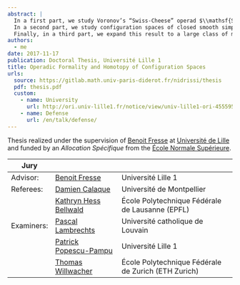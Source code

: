 ```yaml
---
abstract: |
  In a first part, we study Voronov’s “Swiss-Cheese” operad $\\mathsf{SC}\_2$, which governs the action of a $\\mathsf{D}\_2$-algebra on a $\\mathsf{D}\_1$-algebra. We build a model in groupoids of this operad and we describe algebras over this model in a manner similar to the classical description of algebras over $H_*(\mathsf{SC})$. We extend our model into a rational model which depends on a Drinfeld associator, and we compare this new model to the one that we would get if the operad $\\mathsf{SC}$ were formal.
  In a second part, we study configuration spaces of closed smooth simply connected manifolds. We prove over $\\mathbb{R}$ a conjecture of Lambrechts--Stanley which describes a mode of such configuration spaces, and we obtain as corollary their real homotopy invariance. Moreover, using Kontsevich’s proof of the formality of the operads $\\mathsf{D}\_n$, we obtain that this model is compatible with the action of the Fulton--MacPherson operad when the manifold is framed. This allows us to explicitly compute the factorization homology of such a manifold.
  Finally, in a third part, we expand this result to a large class of manifolds with boundary. We first use a chain-level Poincaré--Lefschetz duality result to compute the homology of the configuration spaces of these manifolds, then we reuse the methods of the second chapter to obtain our model, which is compatible with the action of the Swiss-Cheese operad $\\mathsf{SC}\_n$.
authors:
  - me
date: 2017-11-17
publication: Doctoral Thesis, Université Lille 1
title: Operadic Formality and Homotopy of Configuration Spaces
urls:
  source: https://gitlab.math.univ-paris-diderot.fr/nidrissi/thesis
  pdf: thesis.pdf
  custom:
    - name: University
      url: http://ori.univ-lille1.fr/notice/view/univ-lille1-ori-455595
    - name: Defense
      url: /en/talk/defense/
---
```


Thesis realized under the supervision of [Benoit Fresse](https://math.univ-lille1.fr/~fresse/) at [Université de Lille](https://www.univ-lille.fr) and funded by an *Allocation Spécifique* from the [École Normale Supérieure](https://www.ens.fr).

<table class="table">
<thead>
<tr>
<th>Jury</th>
<th></th>
<th></th>
</tr>
</thead>

<tbody>
<tr>
<td>Advisor:</td>
<td><a href="https://math.univ-lille1.fr/~fresse/">Benoit Fresse</a></td>
<td>Université Lille 1</td>
</tr>

<tr>
<td>Referees:</td>
<td><a href="http://imag.umontpellier.fr/~calaque/">Damien Calaque</a></td>
<td>Université de Montpellier</td>
</tr>

<tr>
<td></td>
<td><a href="http://hessbellwald-lab.epfl.ch/HessBellwald">Kathryn Hess Bellwald</a></td>
<td>École Polytechnique Fédérale de Lausanne (EPFL)</td>
</tr>

<tr>
<td>Examiners:</td>
<td><a href="https://uclouvain.be/fr/repertoires/pascal.lambrechts">Pascal Lambrechts</a></td>
<td>Université catholique de Louvain</td>
</tr>

<tr>
<td></td>
<td><a href="http://math.univ-lille1.fr/~popescu/">Patrick Popescu-Pampu</a></td>
<td>Université Lille 1</td>
</tr>

<tr>
<td></td>
<td><a href="https://people.math.ethz.ch/~wilthoma/">Thomas Willwacher</a></td>
<td>École Polytechnique Fédérale de Zurich (ETH Zurich)</td>
</tr>
</tbody>
</table>
